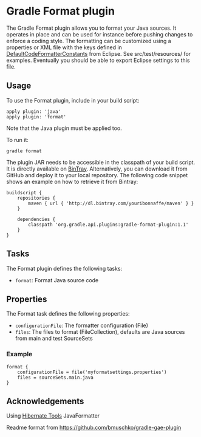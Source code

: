 # Gradle Format plugin #

The Gradle Format plugin allows you to format your Java sources. It operates in place and can be used for instance
before pushing changes to enforce a coding style. The formatting can be customized using a properties or XML file with
the keys defined in [DefaultCodeFormatterConstants](http://help.eclipse.org/indigo/index.jsp?topic=%2Forg.eclipse.jdt.doc.isv%2Freference%2Fapi%2Forg%2Feclipse%2Fjdt%2Fcore%2Fformatter%2FDefaultCodeFormatterConstants.html)
 from Eclipse. See src/test/resources/ for examples.
 Eventually you should be able to export Eclipse settings to this file.

## Usage

To use the Format plugin, include in your build script:

    apply plugin: 'java'
    apply plugin: 'format'

Note that the Java plugin must be applied too.

To run it:

    gradle format

The plugin JAR needs to be accessible in the classpath of your build script. It is directly available on
[BinTray](https://bintray.com/youribonnaffe/maven/gradle-format-plugin/).
Alternatively, you can download it from GitHub and deploy it to your local repository. The following code snippet shows an
example on how to retrieve it from Bintray:

    buildscript {
        repositories {
            maven { url { 'http://dl.bintray.com/youribonnaffe/maven' } }
        }

        dependencies {
            classpath 'org.gradle.api.plugins:gradle-format-plugin:1.1'
        }
    }

## Tasks

The Format plugin defines the following tasks:

* `format`: Format Java source code

## Properties

The Format task defines the following properties:

* `configurationFile`: The formatter configuration (File)
* `files`: The files to format (FileCollection), defaults are Java sources from main and test SourceSets

### Example

    format {
        configurationFile = file('myformatsettings.properties')
        files = sourceSets.main.java
    }
## Acknowledgements

Using [Hibernate Tools](http://hibernate.org/tools/) JavaFormatter

Readme format from https://github.com/bmuschko/gradle-gae-plugin
